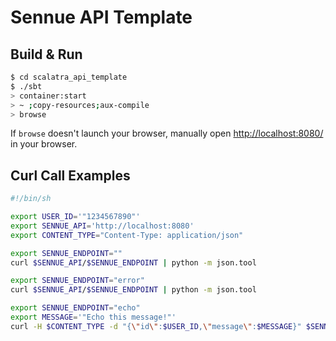 # Sennue API Template #

## Build & Run ##

```sh
$ cd scalatra_api_template
$ ./sbt
> container:start
> ~ ;copy-resources;aux-compile
> browse
```

If `browse` doesn't launch your browser, manually open [http://localhost:8080/](http://localhost:8080/) in your browser.

## Curl Call Examples ##

```sh
#!/bin/sh

export USER_ID='"1234567890"'
export SENNUE_API='http://localhost:8080'
export CONTENT_TYPE="Content-Type: application/json"

export SENNUE_ENDPOINT=""
curl $SENNUE_API/$SENNUE_ENDPOINT | python -m json.tool

export SENNUE_ENDPOINT="error"
curl $SENNUE_API/$SENNUE_ENDPOINT | python -m json.tool

export SENNUE_ENDPOINT="echo"
export MESSAGE='"Echo this message!"'
curl -H $CONTENT_TYPE -d "{\"id\":$USER_ID,\"message\":$MESSAGE}" $SENNUE_API/$SENNUE_ENDPOINT | python -m json.tool
```

